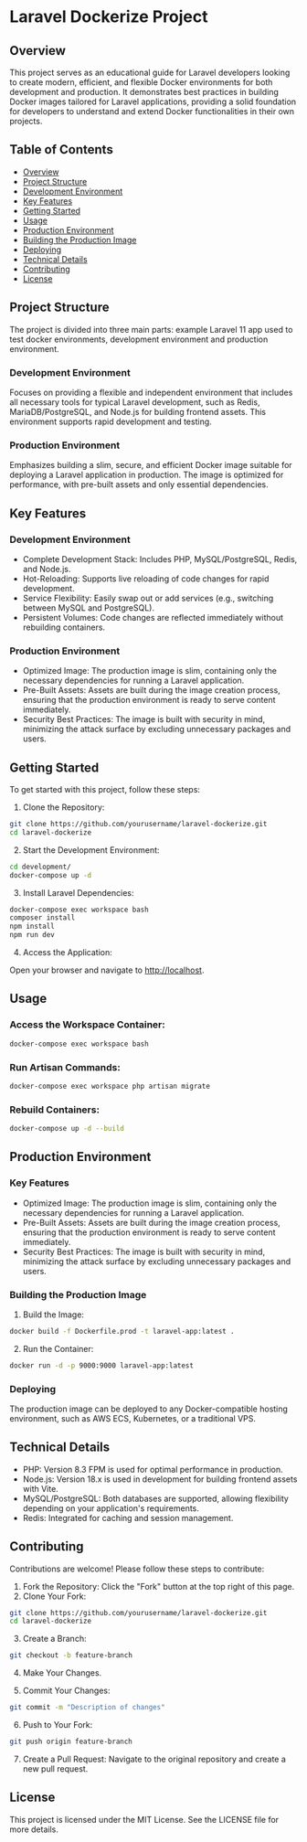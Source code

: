 # Laravel Dockerize Project
## Overview

This project serves as an educational guide for Laravel developers looking to create modern, efficient, and flexible Docker environments for both development and production. It demonstrates best practices in building Docker images tailored for Laravel applications, providing a solid foundation for developers to understand and extend Docker functionalities in their own projects.

## Table of Contents

- [Overview](#overview)
- [Project Structure](#project-structure)
- [Development Environment](#development-environment)
- [Key Features](#key-features)
- [Getting Started](#getting-started)
- [Usage](#usage)
- [Production Environment](#production-environment)
- [Building the Production Image](#building-the-production-image)
- [Deploying](#deploying)
- [Technical Details](#technical-details)
- [Contributing](#contributing)
- [License](#license)

## Project Structure

The project is divided into three main parts: example Laravel 11 app used to test docker environments,
development environment and production environment.

### Development Environment

Focuses on providing a flexible and independent environment that includes all necessary tools for typical Laravel development, such as Redis, MariaDB/PostgreSQL, and Node.js for building frontend assets. This environment supports rapid development and testing.

### Production Environment

Emphasizes building a slim, secure, and efficient Docker image suitable for deploying a Laravel application in production. The image is optimized for performance, with pre-built assets and only essential dependencies.

## Key Features

### Development Environment

- Complete Development Stack: Includes PHP, MySQL/PostgreSQL, Redis, and Node.js.
- Hot-Reloading: Supports live reloading of code changes for rapid development.
- Service Flexibility: Easily swap out or add services (e.g., switching between MySQL and PostgreSQL).
- Persistent Volumes: Code changes are reflected immediately without rebuilding containers.

### Production Environment

- Optimized Image: The production image is slim, containing only the necessary dependencies for running a Laravel application.
- Pre-Built Assets: Assets are built during the image creation process, ensuring that the production environment is ready to serve content immediately.
- Security Best Practices: The image is built with security in mind, minimizing the attack surface by excluding unnecessary packages and users.

## Getting Started

To get started with this project, follow these steps:

1. Clone the Repository:

```bash
git clone https://github.com/yourusername/laravel-dockerize.git
cd laravel-dockerize
```

2. Start the Development Environment:

```bash
cd development/
docker-compose up -d
```

3. Install Laravel Dependencies:

```bash
docker-compose exec workspace bash
composer install
npm install
npm run dev
```

4. Access the Application:

Open your browser and navigate to [http://localhost](http://localhost).

## Usage

### Access the Workspace Container:

```bash
docker-compose exec workspace bash
```

### Run Artisan Commands:

```bash
docker-compose exec workspace php artisan migrate
```

### Rebuild Containers:

```bash
docker-compose up -d --build
```

## Production Environment

### Key Features

- Optimized Image: The production image is slim, containing only the necessary dependencies for running a Laravel application.
- Pre-Built Assets: Assets are built during the image creation process, ensuring that the production environment is ready to serve content immediately.
- Security Best Practices: The image is built with security in mind, minimizing the attack surface by excluding unnecessary packages and users.

### Building the Production Image

1. Build the Image:

```bash
docker build -f Dockerfile.prod -t laravel-app:latest .
```

2. Run the Container:

```bash
docker run -d -p 9000:9000 laravel-app:latest
```

### Deploying

The production image can be deployed to any Docker-compatible hosting environment, such as AWS ECS, Kubernetes, or a traditional VPS.

## Technical Details

- PHP: Version 8.3 FPM is used for optimal performance in production.
- Node.js: Version 18.x is used in development for building frontend assets with Vite.
- MySQL/PostgreSQL: Both databases are supported, allowing flexibility depending on your application's requirements.
- Redis: Integrated for caching and session management.

## Contributing

Contributions are welcome! Please follow these steps to contribute:

1. Fork the Repository: Click the "Fork" button at the top right of this page.
2. Clone Your Fork:

```bash
git clone https://github.com/yourusername/laravel-dockerize.git
cd laravel-dockerize
```

3. Create a Branch:

```bash
git checkout -b feature-branch
```

4. Make Your Changes.

5. Commit Your Changes:

```bash
git commit -m "Description of changes"
```

6. Push to Your Fork:

```bash
git push origin feature-branch
```

7. Create a Pull Request: Navigate to the original repository and create a new pull request.

## License

This project is licensed under the MIT License. See the LICENSE file for more details.